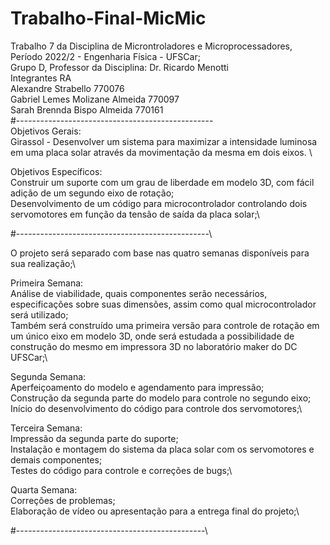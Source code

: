 # Trabalho-Final-MicMic
Trabalho 7 da Disciplina de Microntroladores e Microprocessadores, Período 2022/2 - Engenharia Física - UFSCar;\
Grupo D, Professor da Disciplina: Dr. Ricardo Menotti\
    Integrantes                        RA\
Alexandre Strabello                  770076\
Gabriel Lemes Molizane Almeida       770097\
Sarah Brennda Bispo Almeida          770161\
#-------------------------------------------------\
Objetivos Gerais:\
Girassol - Desenvolver um sistema para maximizar a intensidade luminosa em uma placa solar através da movimentação da mesma em dois eixos. \

Objetivos Específicos:\
Construir um suporte com um grau de liberdade em modelo 3D, com fácil adição de um segundo eixo de rotação;\
Desenvolvimento de um código para microcontrolador controlando dois servomotores em função da tensão de saída da placa solar;\
 
#------------------------------------------------\

O projeto será separado com base nas quatro semanas disponíveis para sua realização;\

Primeira Semana:\
Análise de viabilidade, quais componentes serão necessários, especificações sobre suas dimensões, assim como qual microcontrolador será utilizado;\
Também será construído uma primeira versão para controle de rotação em um único eixo em modelo 3D, onde será estudada a possibilidade de construção do mesmo em impressora 3D no laboratório maker do DC UFSCar;\

Segunda Semana:\
Aperfeiçoamento do modelo e agendamento para impressão; \
Construção da segunda parte do modelo para controle no segundo eixo;\
Início do desenvolvimento do código para controle dos servomotores;\

Terceira Semana:\
Impressão da segunda parte do suporte;\
Instalação e montagem do sistema da placa solar com os servomotores e demais componentes;\
Testes do código para controle e correções de bugs;\

Quarta Semana:\
Correções de problemas;\
Elaboração de vídeo ou apresentação para a entrega final do projeto;\

#-----------------------------------------------\


